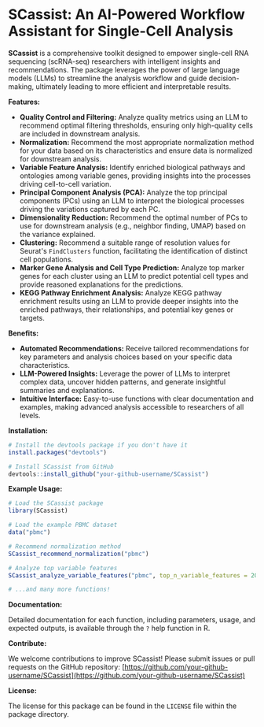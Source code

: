 # SCassist: An AI-Powered Workflow Assistant for Single-Cell Analysis

**SCassist** is a comprehensive toolkit designed to empower single-cell RNA sequencing (scRNA-seq) researchers with intelligent insights and recommendations. The package leverages the power of large language models (LLMs) to streamline the analysis workflow and guide decision-making, ultimately leading to more efficient and interpretable results.

**Features:**

* **Quality Control and Filtering:** Analyze quality metrics using an LLM to recommend optimal filtering thresholds, ensuring only high-quality cells are included in downstream analysis.
* **Normalization:** Recommend the most appropriate normalization method for your data based on its characteristics and ensure data is normalized for downstream analysis.
* **Variable Feature Analysis:** Identify enriched biological pathways and ontologies among variable genes, providing insights into the processes driving cell-to-cell variation.
* **Principal Component Analysis (PCA):** Analyze the top principal components (PCs) using an LLM to interpret the biological processes driving the variations captured by each PC.
* **Dimensionality Reduction:** Recommend the optimal number of PCs to use for downstream analysis (e.g., neighbor finding, UMAP) based on the variance explained.
* **Clustering:** Recommend a suitable range of resolution values for Seurat's `FindClusters` function, facilitating the identification of distinct cell populations.
* **Marker Gene Analysis and Cell Type Prediction:** Analyze top marker genes for each cluster using an LLM to predict potential cell types and provide reasoned explanations for the predictions.
* **KEGG Pathway Enrichment Analysis:** Analyze KEGG pathway enrichment results using an LLM to provide deeper insights into the enriched pathways, their relationships, and potential key genes or targets.

**Benefits:**

* **Automated Recommendations:** Receive tailored recommendations for key parameters and analysis choices based on your specific data characteristics.
* **LLM-Powered Insights:** Leverage the power of LLMs to interpret complex data, uncover hidden patterns, and generate insightful summaries and explanations.
* **Intuitive Interface:** Easy-to-use functions with clear documentation and examples, making advanced analysis accessible to researchers of all levels.

**Installation:**

```R
# Install the devtools package if you don't have it
install.packages("devtools")

# Install SCassist from GitHub
devtools::install_github("your-github-username/SCassist") 
```

**Example Usage:**

```R
# Load the SCassist package
library(SCassist)

# Load the example PBMC dataset
data("pbmc")

# Recommend normalization method
SCassist_recommend_normalization("pbmc")

# Analyze top variable features
SCassist_analyze_variable_features("pbmc", top_n_variable_features = 20)

# ...and many more functions!
```

**Documentation:**

Detailed documentation for each function, including parameters, usage, and expected outputs, is available through the `?` help function in R.

**Contribute:**

We welcome contributions to improve SCassist! Please submit issues or pull requests on the GitHub repository: [https://github.com/your-github-username/SCassist](https://github.com/your-github-username/SCassist)

**License:**

The license for this package can be found in the `LICENSE` file within the package directory. 